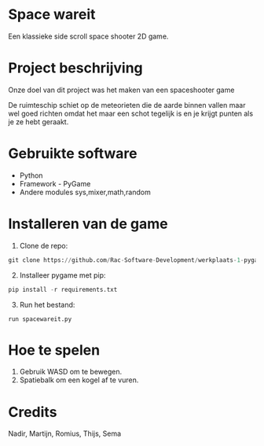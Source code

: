 # Space wareit

Een klassieke side scroll space shooter 2D game.

# Project beschrijving

Onze doel van dit project was het maken van een spaceshooter game

De ruimteschip schiet op de meteorieten die de aarde binnen vallen maar wel goed richten omdat het maar een schot tegelijk is en je krijgt punten als je ze hebt geraakt.

# Gebruikte software

* Python
* Framework - PyGame
* Andere modules sys,mixer,math,random

# Installeren van de game

1. Clone de repo:

```python
git clone https://github.com/Rac-Software-Development/werkplaats-1-pygame-wareit
```

2. Installeer pygame met pip:

```python
pip install -r requirements.txt
```

3. Run het bestand:
```
run spacewareit.py 
```

# Hoe te spelen

1. Gebruik WASD om te bewegen.
2. Spatiebalk om een kogel af te vuren. 

# Credits

Nadir, Martijn, Romius, Thijs, Sema
